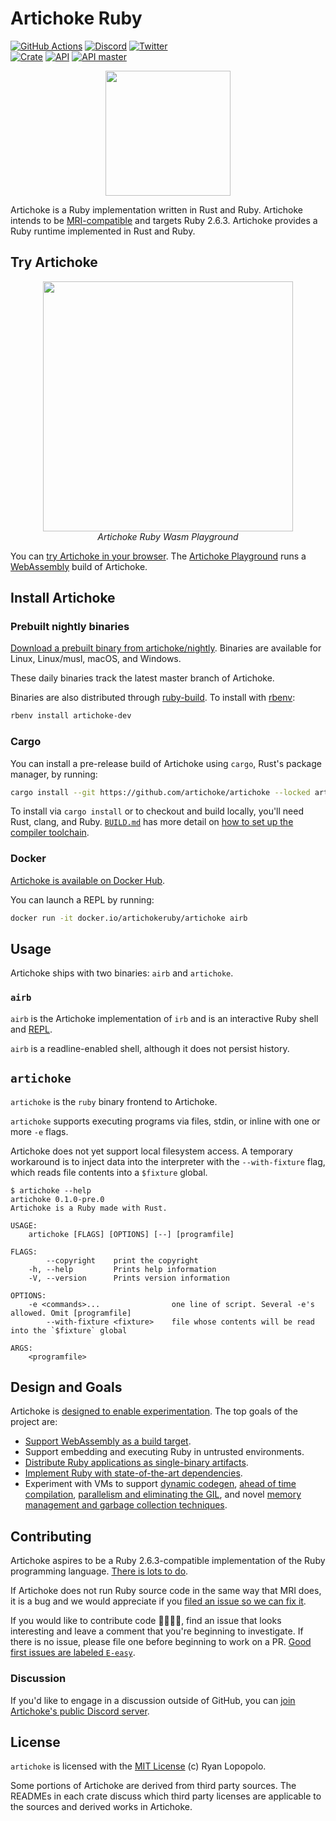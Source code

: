 # Artichoke Ruby

[![GitHub Actions](https://github.com/artichoke/artichoke/workflows/CI/badge.svg)](https://github.com/artichoke/artichoke/actions)
[![Discord](https://img.shields.io/discord/607683947496734760)](https://discord.gg/QCe2tp2)
[![Twitter](https://img.shields.io/twitter/follow/artichokeruby?label=Follow&style=social)](https://twitter.com/artichokeruby)
<br>
[![Crate](https://img.shields.io/crates/v/artichoke.svg)](https://crates.io/crates/artichoke)
[![API](https://docs.rs/artichoke/badge.svg)](https://docs.rs/artichoke)
[![API master](https://img.shields.io/badge/docs-master-blue.svg)](https://artichoke.github.io/artichoke/artichoke/)

<p align="center">
  <a href="https://www.artichokeruby.org">
    <img height="200" width="200" src="https://www.artichokeruby.org/artichoke-logo.svg">
  </a>
</p>

Artichoke is a Ruby implementation written in Rust and Ruby. Artichoke intends
to be [MRI-compatible][ruby-spec] and targets Ruby 2.6.3. Artichoke provides a
Ruby runtime implemented in Rust and Ruby.

## Try Artichoke

<p align="center">
  <a href="https://artichoke.run">
    <img style="max-width: 400px" width="400" src="https://artichoke.run/playground.png">
  </a>
  <br>
  <em>Artichoke Ruby Wasm Playground</em>
</p>

You can [try Artichoke in your browser][playground]. The [Artichoke
Playground][playground-repo] runs a [WebAssembly] build of Artichoke.

## Install Artichoke

### Prebuilt nightly binaries

[Download a prebuilt binary from artichoke/nightly][nightlies]. Binaries are
available for Linux, Linux/musl, macOS, and Windows.

These daily binaries track the latest master branch of Artichoke.

Binaries are also distributed through [ruby-build]. To install with [rbenv]:

```bash
rbenv install artichoke-dev
```

### Cargo

You can install a pre-release build of Artichoke using `cargo`, Rust's package
manager, by running:

```sh
cargo install --git https://github.com/artichoke/artichoke --locked artichoke
```

To install via `cargo install` or to checkout and build locally, you'll need
Rust, clang, and Ruby. [`BUILD.md`](BUILD.md) has more detail on
[how to set up the compiler toolchain](BUILD.md#prerequisites).

### Docker

[Artichoke is available on Docker Hub][docker-hub].

You can launch a REPL by running:

```sh
docker run -it docker.io/artichokeruby/artichoke airb
```

## Usage

Artichoke ships with two binaries: `airb` and `artichoke`.

### `airb`

`airb` is the Artichoke implementation of `irb` and is an interactive Ruby shell
and [REPL].

`airb` is a readline-enabled shell, although it does not persist history.

## `artichoke`

`artichoke` is the `ruby` binary frontend to Artichoke.

`artichoke` supports executing programs via files, stdin, or inline with one or
more `-e` flags.

Artichoke does not yet support local filesystem access. A temporary workaround
is to inject data into the interpreter with the `--with-fixture` flag, which
reads file contents into a `$fixture` global.

```console
$ artichoke --help
artichoke 0.1.0-pre.0
Artichoke is a Ruby made with Rust.

USAGE:
    artichoke [FLAGS] [OPTIONS] [--] [programfile]

FLAGS:
        --copyright    print the copyright
    -h, --help         Prints help information
    -V, --version      Prints version information

OPTIONS:
    -e <commands>...                one line of script. Several -e's allowed. Omit [programfile]
        --with-fixture <fixture>    file whose contents will be read into the `$fixture` global

ARGS:
    <programfile>
```

## Design and Goals

Artichoke is [designed to enable experimentation](VISION.md). The top goals of
the project are:

- [Support WebAssembly as a build target][o-wasm].
- Support embedding and executing Ruby in untrusted environments.
- [Distribute Ruby applications as single-binary artifacts][a-single-binary].
- [Implement Ruby with state-of-the-art dependencies][a-deps].
- Experiment with VMs to support [dynamic codegen][a-codegen], [ahead of time
  compilation][a-compiler], [parallelism and eliminating the
  GIL][a-parallelism], and novel [memory management and garbage collection
  techniques][a-memory-management].

## Contributing

Artichoke aspires to be a Ruby 2.6.3-compatible implementation of the Ruby
programming language. [There is lots to do][file-an-issue].

If Artichoke does not run Ruby source code in the same way that MRI does, it is
a bug and we would appreciate if you [filed an issue so we can fix
it][file-an-issue].

If you would like to contribute code 👩‍💻👨‍💻, find an issue that looks interesting
and leave a comment that you're beginning to investigate. If there is no issue,
please file one before beginning to work on a PR. [Good first issues are labeled
`E-easy`][e-easy].

### Discussion

If you'd like to engage in a discussion outside of GitHub, you can [join
Artichoke's public Discord server][discord].

## License

`artichoke` is licensed with the [MIT License](LICENSE) (c) Ryan Lopopolo.

Some portions of Artichoke are derived from third party sources. The READMEs in
each crate discuss which third party licenses are applicable to the sources and
derived works in Artichoke.

[ruby-spec]: https://github.com/ruby/spec
[playground]: https://artichoke.run
[playground-repo]: https://github.com/artichoke/playground
[webassembly]: https://webassembly.org/
[nightlies]: https://github.com/artichoke/nightly/releases/latest
[docker-hub]: https://hub.docker.com/r/artichokeruby/artichoke
[ruby-build]: https://github.com/rbenv/ruby-build
[rbenv]: https://github.com/rbenv/rbenv
[repl]: https://en.wikipedia.org/wiki/Interactive_Ruby_Shell
[o-wasm]: https://github.com/artichoke/artichoke/labels/O-wasm-unknown
[a-single-binary]: https://github.com/artichoke/artichoke/labels/A-single-binary
[a-deps]: https://github.com/artichoke/artichoke/labels/A-deps
[a-codegen]: https://github.com/artichoke/artichoke/labels/A-codegen
[a-compiler]: https://github.com/artichoke/artichoke/labels/A-compiler
[a-parallelism]: https://github.com/artichoke/artichoke/labels/A-parallelism
[a-memory-management]:
  https://github.com/artichoke/artichoke/labels/A-memory-management
[file-an-issue]: https://github.com/artichoke/artichoke/issues
[discord]: https://discord.gg/QCe2tp2
[e-easy]: https://github.com/artichoke/artichoke/labels/E-easy
